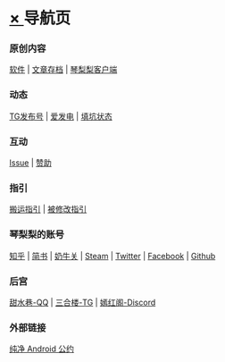 # [× ][] 导航页
  
### 原创内容  
[软件][] | [文章存档][] | [琴梨梨客户端][]  
  
### 动态  
[TG发布号][] | [爱发电][] | [填坑状态][]  
  
### 互动  
[Issue][] | [赞助][]  
  
### 指引  
[搬运指引][] | [被修改指引][]  
  
### 琴梨梨的账号  
[知乎][] | [简书][] | [奶牛关][] | [Steam][] | [Twitter][] | [Facebook][] | [Github][]  
  
### 后宫  
[甜水巷-QQ][] | [三合楼-TG][] | [嫣红阁-Discord][]
  
### 外部链接  
[纯净 Android 公约][]  


[× ]: README.md
[软件]: https://github.qinlili.bid/redirect.html?target=https://github.com/qinlili23333/QinliliArticles/releases/
[文章存档]: ArticleSave/list.md
[赞助]: Support/README.md
[TG发布号]: https://github.qinlili.bid/redirect.html?target=https://t.me/qinlilibeta
[纯净 Android 公约]: https://github.qinlili.bid/redirect.html?target=https://pure.qinlili.bid
[琴梨梨客户端]: https://github.com/qinlili23333/QinliliArticles/releases/tag/QinliliClient
[爱发电]: https://github.qinlili.bid/redirect.html?target=https://afdian.net/@qinliliAPP
[Issue]: https://github.qinlili.bid/redirect.html?target=https://github.com/qinlili23333/QinliliArticles/issues
[填坑状态]: https://github.qinlili.bid/redirect.html?target=https://github.com/qinlili23333/QinliliArticles/projects/
[搬运指引]: Copyright/Guide.md
[被修改指引]: Copyright/MyAppIsChanged.md
[知乎]: https://github.qinlili.bid/redirect.html?target=https://www.zhihu.com/people/qinlili233/
[简书]: https://github.qinlili.bid/redirect.html?target=https://www.jianshu.com/u/96fffad4d6bd
[奶牛关]: https://github.qinlili.bid/redirect.html?target=https://cowlevel.net/people/qinlili
[Steam]: https://github.qinlili.bid/redirect.html?target=https://steamcommunity.com/id/QINLILI/
[甜水巷-QQ]: https://github.qinlili.bid/redirect.html?target=https://qm.qq.com/cgi-bin/qm/qr?k=f_Nc6Gt0n-jBMNCjpopNJf6-mnoRLY5x
[三合楼-TG]: https://github.qinlili.bid/redirect.html?target=https://t.me/sanhelou
[嫣红阁-Discord]: https://github.qinlili.bid/redirect.html?target=https://discord.gg/n8EwMFn
[Twitter]: https://github.qinlili.bid/redirect.html?target=https://twitter.com/qinlili233
[Facebook]: https://github.qinlili.bid/redirect.html?target=https://www.facebook.com/qinlili233
[Github]: https://github.qinlili.bid/redirect.html?target=https://github.com/qinlili23333
